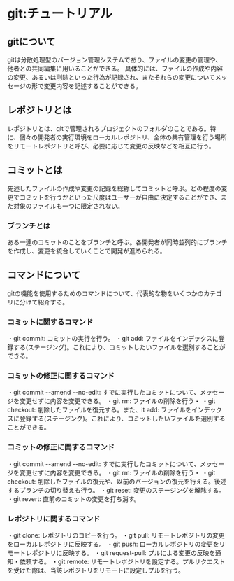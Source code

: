 # git:チュートリアル

## gitについて
gitは分散処理型のバージョン管理システムであり、ファイルの変更の管理や、他者との共同編集に用いることができる。
具体的には、ファイルの作成や内容の変更、あるいは削除といった行為が記録され、またそれらの変更についてメッセージの形で変更内容を記述することができる。

## レポジトリとは
レポジトリとは、gitで管理されるプロジェクトのフォルダのことである。特に、個々の開発者の実行環境をローカルレポジトリ、全体の共有管理を行う場所をリモートレポジトリと呼び、必要に応じて変更の反映などを相互に行う。

## コミットとは
先述したファイルの作成や変更の記録を総称してコミットと呼ぶ。どの程度の変更でコミットを行うかといった尺度はユーザーが自由に決定することができ、また対象のファイルも一つに限定されない。

### ブランチとは
ある一連のコミットのことをブランチと呼ぶ。各開発者が同時並列的にブランチを作成し、変更を統合していくことで開発が進められる。

## コマンドについて
gitの機能を使用するためのコマンドについて、代表的な物をいくつかのカテゴリに分けて紹介する。

### コミットに関するコマンド
・git commit: コミットの実行を行う。
・git add: ファイルをインデックスに登録する(ステージング)。これにより、コミットしたいファイルを選別することができる。

### コミットの修正に関するコマンド
・git commit --amend --no-edit: すでに実行したコミットについて、メッセージを変更せずに内容を変更できる。
・git rm: ファイルの削除を行う・
・git checkout: 削除したファイルを復元する。また、it add: ファイルをインデックスに登録する(ステージング)。これにより、コミットしたいファイルを選別することができる。

### コミットの修正に関するコマンド
・git commit --amend --no-edit: すでに実行したコミットについて、メッセージを変更せずに内容を変更できる。
・git rm: ファイルの削除を行う・
・git checkout: 削除したファイルの復元や、以前のバージョンの復元を行える。後述するブランチの切り替えも行う。
・git reset: 変更のステージングを解除する。
・git revert: 直前のコミットの変更を打ち消す。

### レポジトリに関するコマンド
・git clone: レポジトリのコピーを行う。
・git pull: リモートレポジトリの変更をローカルレポジトリに反映する。
・git push: ローカルレポジトリの変更をリモートレポジトリに反映する。
・git request-pull: プルによる変更の反映を通知・依頼する。
・git remote: リモートレポジトリを設定する。プルリクエストを受けた際は、当該レポジトリをリモートに設定しプルを行う。
